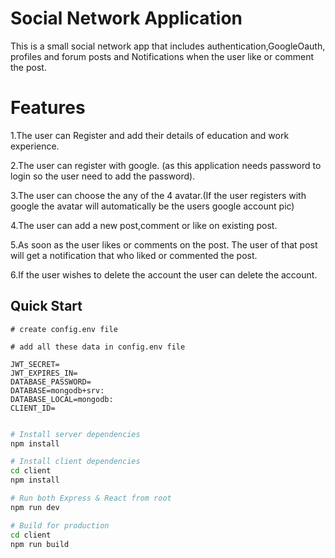 # Social Network Application
This is a small social network app that includes authentication,GoogleOauth, profiles and forum posts and Notifications when the user like or comment the post.

# Features
1.The user can Register and add their details of education and work experience.

2.The user can register with google. (as this application needs password to login so the user need to add the password).

3.The user can choose the any of the 4 avatar.(If the user registers with google the avatar will automatically be the users google account pic)

4.The user can add a new post,comment or like on existing post.

5.As soon as the user likes or comments on the post. The user of that post will get a notification that who liked or commented the post.

6.If the user wishes to delete the account the user can delete the account.


## Quick Start

```
# create config.env file

# add all these data in config.env file

JWT_SECRET=
JWT_EXPIRES_IN= 
DATABASE_PASSWORD=
DATABASE=mongodb+srv:
DATABASE_LOCAL=mongodb:
CLIENT_ID=
 
```

```bash
# Install server dependencies
npm install

# Install client dependencies
cd client
npm install

# Run both Express & React from root
npm run dev

# Build for production
cd client
npm run build
```




